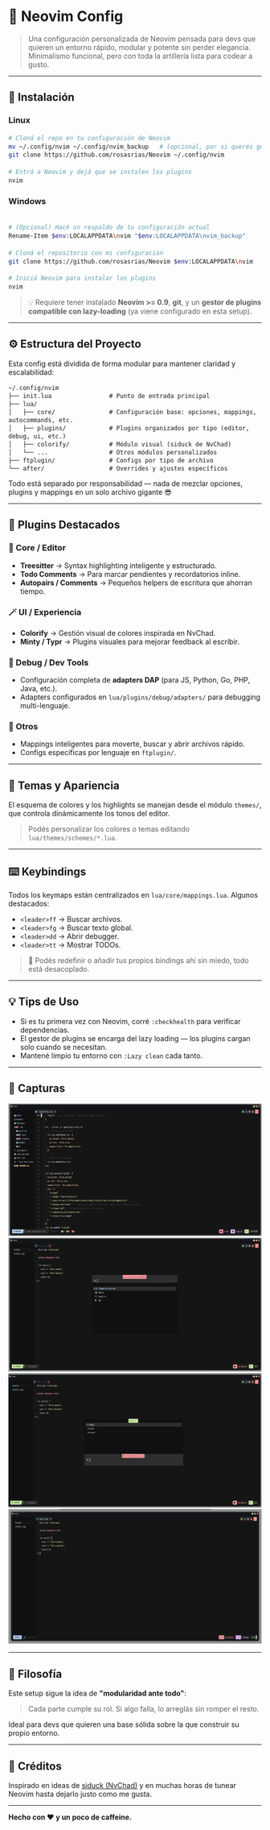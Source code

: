 # 🧠 Neovim Config

> Una configuración personalizada de Neovim pensada para devs que quieren un entorno rápido, modular y potente sin perder elegancia. Minimalismo funcional, pero con toda la artillería lista para codear a gusto.

---

## 🚀 Instalación

### Linux 

```bash
# Cloná el repo en tu configuración de Neovim
mv ~/.config/nvim ~/.config/nvim_backup   # (opcional, por si querés guardar la anterior)
git clone https://github.com/rosasrias/Neovim ~/.config/nvim

# Entrá a Neovim y dejá que se instalen los plugins
nvim
```

### Windows

```bash 

# (Opcional) Hacé un respaldo de tu configuración actual
Rename-Item $env:LOCALAPPDATA\nvim "$env:LOCALAPPDATA\nvim_backup"

# Cloná el repositorio con mi configuración
git clone https://github.com/rosasrias/Neovim $env:LOCALAPPDATA\nvim

# Iniciá Neovim para instalar los plugins
nvim
```

> 💡 Requiere tener instalado **Neovim >= 0.9**, **git**, y un **gestor de plugins compatible con lazy-loading** (ya viene configurado en esta setup).

---

## ⚙️ Estructura del Proyecto

Esta config está dividida de forma modular para mantener claridad y escalabilidad:

```
~/.config/nvim
├── init.lua                # Punto de entrada principal
├── lua/
│   ├── core/               # Configuración base: opciones, mappings, autocommands, etc.
│   ├── plugins/            # Plugins organizados por tipo (editor, debug, ui, etc.)
│   ├── colorify/           # Módulo visual (siduck de NvChad)
│   └── ...                 # Otros módulos personalizados
├── ftplugin/               # Configs por tipo de archivo
└── after/                  # Overrides y ajustes específicos
```

Todo está separado por responsabilidad — nada de mezclar opciones, plugins y mappings en un solo archivo gigante 😎

---

## 🧩 Plugins Destacados

### 🧠 Core / Editor

* **Treesitter** → Syntax highlighting inteligente y estructurado.
* **Todo Comments** → Para marcar pendientes y recordatorios inline.
* **Autopairs / Comments** → Pequeños helpers de escritura que ahorran tiempo.

### 🪄 UI / Experiencia

* **Colorify** → Gestión visual de colores inspirada en NvChad.
* **Minty / Typr** → Plugins visuales para mejorar feedback al escribir.

### 🐞 Debug / Dev Tools

* Configuración completa de **adapters DAP** (para JS, Python, Go, PHP, Java, etc.).
* Adapters configurados en `lua/plugins/debug/adapters/` para debugging multi-lenguaje.

### 🧰 Otros

* Mappings inteligentes para moverte, buscar y abrir archivos rápido.
* Configs específicas por lenguaje en `ftplugin/`.

---

## 🎨 Temas y Apariencia

El esquema de colores y los highlights se manejan desde el módulo `themes/`, que controla dinámicamente los tonos del editor.

> Podés personalizar los colores o temas editando `lua/themes/schemes/*.lua`.

---

## ⌨️ Keybindings

Todos los keymaps están centralizados en `lua/core/mappings.lua`. Algunos destacados:

* `<leader>ff` → Buscar archivos.
* `<leader>fg` → Buscar texto global.
* `<leader>dd` → Abrir debugger.
* `<leader>tt` → Mostrar TODOs.

> 🧩 Podés redefinir o añadir tus propios bindings ahí sin miedo, todo está desacoplado.

---

## 💡 Tips de Uso

* Si es tu primera vez con Neovim, corré `:checkhealth` para verificar dependencias.
* El gestor de plugins se encarga del lazy loading — los plugins cargan solo cuando se necesitan.
* Mantené limpio tu entorno con `:Lazy clean` cada tanto.

---

## 📸 Capturas

![CAP 1](assets/images/cap1.png)
![CAP 2](assets/images/cap2.png)
![CAP 3](assets/images/cap3.png)
![CAP 4](assets/images/cap4.png)

---

## 🧱 Filosofía

Este setup sigue la idea de **"modularidad ante todo"**:

> Cada parte cumple su rol. Si algo falla, lo arreglás sin romper el resto.

Ideal para devs que quieren una base sólida sobre la que construir su propio entorno.

---

## 🤝 Créditos

Inspirado en ideas de [siduck (NvChad)](https://github.com/NvChad/NvChad) y en muchas horas de tunear Neovim hasta dejarlo justo como me gusta.

---

**Hecho con ❤️ y un poco de caffeine.**

